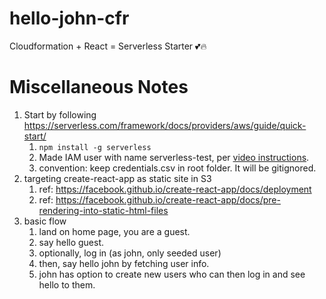 # hello-john-cfr
Cloudformation + React = Serverless Starter 💕🔥

# Miscellaneous Notes

1. Start by following https://serverless.com/framework/docs/providers/aws/guide/quick-start/
    1. `npm install -g serverless`
    2. Made IAM user with name serverless-test, per [video instructions](https://www.youtube.com/watch?v=KngM5bfpttA).
    3. convention: keep credentials.csv in root folder. It will be gitignored.
2. targeting create-react-app as static site in S3
    1. ref: https://facebook.github.io/create-react-app/docs/deployment
    2. ref: https://facebook.github.io/create-react-app/docs/pre-rendering-into-static-html-files
3. basic flow
    1. land on home page, you are a guest.
    2. say hello guest.
    3. optionally, log in (as john, only seeded user)
    4. then, say hello john by fetching user info.
    5. john has option to create new users who can then log in and see hello to them.
